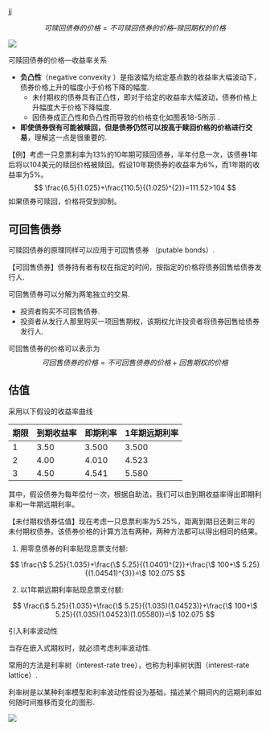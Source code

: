 # 

jj

$$
可赎回债券的价格 = 不可赎回债券的价格 – 赎回期权的价格
$$

![](https://cdn.jsdelivr.net/gh/Henrry-Wu/FigBed/Figs/20201204102954.png)

可赎回债券的价格—收益率关系

- **负凸性**（negative convexity ）是指波幅为给定基点数的收益率大幅波动下，债券价格上升的幅度小于价格下降的幅度.
    - 未付期权的债券具有正凸性，即对于给定的收益率大幅波动，债券价格上升幅度大于价格下降幅度.
    - 因债券成正凸性和负凸性而导致的价格变化如图表18-5所示 .
- **即使债券很有可能被赎回，但是债券仍然可以按高于赎回价格的价格进行交易**，理解这一点是很重要的.

【例】考虑一只息票利率为13%的10年期可赎回债券，半年付息一次，该债券1年后将以104美元的赎回价格被赎回。假设10年期债券的收益率为6%，而1年期的收益率为5%。
$$
\frac{6.5}{1.025}+\frac{110.5}{(1.025)^{2}}=111.52>104
$$
如果债券可赎回，价格将受到抑制。



## 可回售债券

可赎回债券的原理同样可以应用于可回售债券 （putable bonds）.

【可回售债券】债券持有者有权在指定的时间，按指定的价格将债券回售给债券发行人.

可回售债券可以分解为两笔独立的交易.

- 投资者购买不可回售债券.
- 投资者从发行人那里购买一项回售期权，该期权允许投资者将债券回售给债券发行人.

可回售债券的价格可以表示为
$$
可回售债券的价格 =不可回售债券的价格+回售期权的价格
$$

## 估值

采用以下假设的收益率曲线

| 期限 | 到期收益率 | 即期利率 | 1年期远期利率 |
| ---- | ---------- | -------- | ------------- |
| 1    | 3.50       | 3.500    | 3.500         |
| 2    | 4.00       | 4.010    | 4.523         |
| 3    | 4.50       | 4.541    | 5.580         |

其中，假设债券为每年偿付一次，根据自助法，我们可以由到期收益率得出即期利率和一年期远期利率。

【未付期权债券估值】现在考虑一只息票利率为5.25%，距离到期日还剩三年的未付期权债券。该债券价格的计算方法有两种，两种方法都可以得出相同的结果。

1. 用零息债券的利率贴现息票支付额:

$$
\frac{\$ 5.25}{1.035}+\frac{\$ 5.25}{(1.0401)^{2}}+\frac{\$ 100+\$ 5.25}{(1.04541)^{3}}=\$ 102.075
$$

2. 以1年期远期利率贴现息票支付额:

$$
\frac{\$ 5.25}{1.035}+\frac{\$ 5.25}{(1.035)(1.04523)}+\frac{\$ 100+\$ 5.25}{(1.035)(1.04523)(1.05580)}=\$ 102.075
$$

引入利率波动性

当存在嵌入式期权时，就必须考虑利率波动性.

常用的方法是利率树（interest-rate tree），也称为利率树状图（interest-rate lattice）.

利率树是以某种利率模型和利率波动性假设为基础，描述某个期间内的远期利率如何随时间推移而变化的图形.

![](https://cdn.jsdelivr.net/gh/Henrry-Wu/FigBed/Figs/20201204105138.png)
